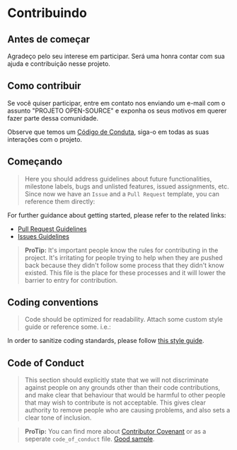 # Contribuindo

## Antes de começar

Agradeço pelo seu interese em participar. Será uma honra contar com sua ajuda e contribuição nesse projeto.

## Como contribuir

Se você quiser participar, entre em contato nos enviando um e-mail com o assunto "PROJETO OPEN-SOURCE" e exponha os seus motivos em querer fazer parte dessa comunidade.

Observe que temos um [Código de Conduta](CODIGO-DE-CONDUTA.md), siga-o em todas as suas interações com o projeto.

## Começando

> Here you should address guidelines about future functionalities, milestone labels, bugs and unlisted features, issued assignments, etc. Since now we have an `Issue` and a `Pull Request` template, you can reference them directly:

For further guidance about getting started, please refer to the related links:

* [Pull Request Guidelines](PULL_REQUEST_TEMPLATE.md)
* [Issues Guidelines](ISSUE_TEMPLATE.md)

> **ProTip:** It's important people know the rules for contributing in the project. It's irritating for people trying to help when they are pushed back because they didn't follow some process that they didn't know existed. This file is the place for these processes and it will lower the barrier to entry for contribution.

## Coding conventions

> Code should be optimized for readability. Attach some custom style guide or reference some. i.e.:

In order to sanitize coding standards, please follow [this style guide](https://github.com/airbnb/javascript).

## Code of Conduct

> This section should explicitly state that we will not discriminate against people on any grounds other than their code contributions, and make clear that behaviour that would be harmful to other people that may wish to contribute is not acceptable. This gives clear authority to remove people who are causing problems, and also sets a clear tone of inclusion.

> **ProTip:** You can find more about  [Contributor Covenant](http://contributor-covenant.org) or as a seperate `code_of_conduct` file. [Good sample](http://contributor-covenant.org/version/1/4/).
